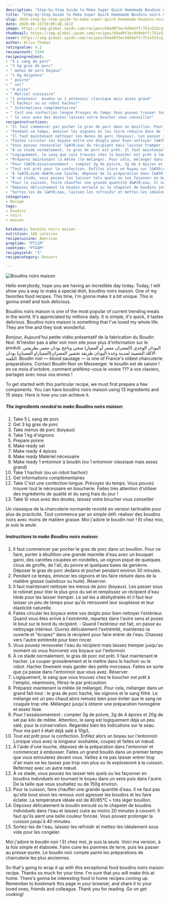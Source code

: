 ```yaml
---
description: "Step-by-Step Guide to Make Super Quick Homemade Boudins noirs maison"
title: "Step-by-Step Guide to Make Super Quick Homemade Boudins noirs maison"
slug: 2010-step-by-step-guide-to-make-super-quick-homemade-boudins-noirs-maison
date: 2020-08-15T19:09:48.167Z
image: https://img-global.cpcdn.com/recipes/69ad0f3ec9d9ebff/751x532cq70/boudins-noirs-maison-photo-principale-de-la-recette.jpg
thumbnail: https://img-global.cpcdn.com/recipes/69ad0f3ec9d9ebff/751x532cq70/boudins-noirs-maison-photo-principale-de-la-recette.jpg
cover: https://img-global.cpcdn.com/recipes/69ad0f3ec9d9ebff/751x532cq70/boudins-noirs-maison-photo-principale-de-la-recette.jpg
author: Allie Thomas
ratingvalue: 4.2
reviewcount: 2344
recipeingredient:
- "5 L sang de porc"
- "3 kg gras de porc"
- " menus de porc boyaux"
- "1 kg doignons"
- " poivre"
- " sel"
- "4 pices"
- " Matriel ncessaire"
- "1 entonnoir  boudin ou 1 entonnoir classique mais assez grand"
- "1 hachoir ou un robot hachoir"
- " Informations complmentaires"
- " Cest une confection longue Prvoyez du temps Vous pouvez trouver tout le ncessaire en boucherie Faites trs attention dutiliser des ingrdients de qualit et du sang frais du jour "
- " Si vous avez des doutes laissez votre boucher vous conseiller"
recipeinstructions:
- "Il faut commencer par pocher le gras de porc dans un bouillon. Pour ce faire, porter à ébullition une grande marmite d&#39;eau avec un bouquet garni, des carottes coupées en rondelles, un oignon piqué de quelques clous de girofle, de l&#39;ail, du poivre et quelques baies de genièvre. Déposer le gras de porc dedans et pocher pendant environ 30 minutes."
- "Pendant ce temps, émincer les oignons et les faire réduire dans de la matière grasse (saindoux ou huile). Réserver."
- "Il faut maintenant nettoyer les menus de porc (boyaux). Les passer sous le robinet pour ôter le plus gros du sel et remplissez un récipient d&#39;eau tiède pour les laisser tremper. Le sel les a déshydratés et il faut leur laisser un peu de temps pour qu&#39;ils retrouvent leur souplesse et leur élasticité naturelle."
- "Faites circuler les boyaux entre vos doigts pour bien nettoyer l&#39;extérieur. Quand vous êtes arrivé à l&#39;extrémité, repartez dans l&#39;autre sens et posez le bout sur le bord du récipient. Quand l&#39;extérieur est fait, on passe au nettoyage intérieur. Ouvrez délicatement l&#39;extrémité, maintenez-la ouverte et &#34;écopez&#34; dans le récipient pour faire entrer de l&#39;eau. Chassez vers l&#39;autre extrémité pour bien rincer."
- "Vous pouvez renouveler l&#39;eau du récipient mais laissez tremper jusqu&#39;au moment où vous froncerez vos boyaux sur l&#39;entonnoir."
- "À ce stade normalement, le gras de porc est prêt. Il faut maintenant le hacher. Le couper grossièrement et le mettre dans le hachoir ou le robot. Hacher finement mais garder des petits morceaux. Faites en sorte que ça passe dans l&#39;entonnoir que vous avez. Réserver."
- "Logiquement, le sang que vous trouvez chez le boucher est prêt à l&#39;emploi, néanmoins, filtrez-le par précaution."
- "Préparez maintenant la mêlée (le mélange). Pour cela, mélanger dans un grand fait-tout : le gras de porc haché, les oignons et le sang filtré. Le mélange est un peu chaud alors remuez bien pour éviter que le sang ne coagule trop vite. Mélangez jusqu&#39;à obtenir une préparation homogène et assez lisse."
- "Pour l&#39;assaisonnement : compter 3g de poivre, 2g de 4 épices et 20g de sel par kilo de mêlée. Attention, le sang est logiquement déjà un peu salé, pour la conservation. Regardez bien les indications sur le seau. Pour ma part il était déjà salé à 10g/L."
- "Tout est prêt pour la confection. Enfilez alors un boyau sur l&#39;entonnoir. Lorsque vous avez la longueur souhaitée, coupez et faites un nœud."
- "À l&#39;aide d&#39;une louche, déposez de la préparation dans l&#39;entonnoir et commencez à embosser. Faites un grand boudin dans un premier temps que vous enroulerez devant vous. Veillez à ne pas laisser entrer trop d&#39;air mais ne les tassez pas trop non plus ou ils exploseront à la cuisson. Refermez avec un autre nœud."
- "À ce stade, vous pouvez les laisser tels quels ou les façonner en boudins individuels en tournant le boyau dans un sens puis dans l&#39;autre. De la taille que vous souhaitez ou de 150g environ."
- "Pour la cuisson, faire chauffer une grande quantité d&#39;eau. Il ne faut pas qu&#39;elle bout sinon les remous vont agresser les boudins et les faire éclater. La température idéale est de 80/85°C = très léger bouillon."
- "Déposez délicatement le boudin enroulé ou le chapelet de boudins individuels dans l&#39;eau et laissez cuire au moins 20 minutes à couvert. Il faut qu&#39;ils aient une belle couleur foncée. Vous pouvez prolonger la cuisson jusqu&#39;à 40 minutes."
- "Sortez-les de l&#39;eau, laissez-les refroidir et mettez-les idéalement sous vide pour les congeler."
categories:
- Recipe
tags:
- boudins
- noirs
- maison

katakunci: boudins noirs maison 
nutrition: 160 calories
recipecuisine: American
preptime: "PT21M"
cooktime: "PT44M"
recipeyield: "3"
recipecategory: Dessert

---
```



![Boudins noirs maison](https://img-global.cpcdn.com/recipes/69ad0f3ec9d9ebff/751x532cq70/boudins-noirs-maison-photo-principale-de-la-recette.jpg)

Hello everybody, hope you are having an incredible day today. Today, I will show you a way to make a special dish, boudins noirs maison. One of my favorites food recipes. This time, I'm gonna make it a bit unique. This is gonna smell and look delicious.

Boudins noirs maison is one of the most popular of current trending meals in the world. It's appreciated by millions daily. It is simple, it's quick, it tastes delicious. Boudins noirs maison is something that I've loved my whole life. They are fine and they look wonderful.

Bonjour, Aujourd&#39;hui petite vidéo présentatif de la fabrication du Boudin Noir. N&#39;hésiter pas à aller voir mon site pour plus d&#39;information sur le produit. البودان الوجدي (المصران معمر أو الممبار) صحي وناجح بودان معمر بطريقتي الاكلة الشعبية لمدينة وجدة البودان طريقة تحضير المصران(الممباراو العصبان) بودان الكفتة. Boudin noir — blood sausage — is one of France&#39;s oldest charcuterie preparations. Contact Boudin Noir on Messenger. le boudin est de saison ! en ce mois d&#39;octobre, comment préférez-vous le vostre ??? à vos claviers, partagez avec nous vos envies !


To get started with this particular recipe, we must first prepare a few components. You can have boudins noirs maison using 13 ingredients and 15 steps. Here is how you can achieve it.

<!--inarticleads1-->

##### The ingredients needed to make Boudins noirs maison:

1. Take 5 L sang de porc
1. Get 3 kg gras de porc
1. Take  menus de porc (boyaux)
1. Take 1 kg d&#39;oignons
1. Prepare  poivre
1. Make ready  sel
1. Make ready 4 épices
1. Make ready  Matériel nécessaire
1. Make ready 1 entonnoir à boudin (ou 1 entonnoir classique mais assez grand)
1. Take 1 hachoir (ou un robot hachoir)
1. Get  Informations complémentaires
1. Take  C&#39;est une confection longue. Prévoyez du temps. Vous pouvez trouver tout le nécessaire en boucherie. Faites très attention d&#39;utiliser des ingrédients de qualité et du sang frais du jour !
1. Take  Si vous avez des doutes, laissez votre boucher vous conseiller


Un classique de la charcuterie normande revisité en version tartinable pour plus de practicité. Tout commence par un simple défi: réaliser des boudins noirs avec moins de matière grasse. Moi j&#39;adore le boudin noir ! Et chez moi, je suis la seule. 

<!--inarticleads2-->

##### Instructions to make Boudins noirs maison:

1. Il faut commencer par pocher le gras de porc dans un bouillon. Pour ce faire, porter à ébullition une grande marmite d&#39;eau avec un bouquet garni, des carottes coupées en rondelles, un oignon piqué de quelques clous de girofle, de l&#39;ail, du poivre et quelques baies de genièvre. Déposer le gras de porc dedans et pocher pendant environ 30 minutes.
1. Pendant ce temps, émincer les oignons et les faire réduire dans de la matière grasse (saindoux ou huile). Réserver.
1. Il faut maintenant nettoyer les menus de porc (boyaux). Les passer sous le robinet pour ôter le plus gros du sel et remplissez un récipient d&#39;eau tiède pour les laisser tremper. Le sel les a déshydratés et il faut leur laisser un peu de temps pour qu&#39;ils retrouvent leur souplesse et leur élasticité naturelle.
1. Faites circuler les boyaux entre vos doigts pour bien nettoyer l&#39;extérieur. Quand vous êtes arrivé à l&#39;extrémité, repartez dans l&#39;autre sens et posez le bout sur le bord du récipient. - Quand l&#39;extérieur est fait, on passe au nettoyage intérieur. Ouvrez délicatement l&#39;extrémité, maintenez-la ouverte et &#34;écopez&#34; dans le récipient pour faire entrer de l&#39;eau. Chassez vers l&#39;autre extrémité pour bien rincer.
1. Vous pouvez renouveler l&#39;eau du récipient mais laissez tremper jusqu&#39;au moment où vous froncerez vos boyaux sur l&#39;entonnoir.
1. À ce stade normalement, le gras de porc est prêt. Il faut maintenant le hacher. Le couper grossièrement et le mettre dans le hachoir ou le robot. Hacher finement mais garder des petits morceaux. Faites en sorte que ça passe dans l&#39;entonnoir que vous avez. Réserver.
1. Logiquement, le sang que vous trouvez chez le boucher est prêt à l&#39;emploi, néanmoins, filtrez-le par précaution.
1. Préparez maintenant la mêlée (le mélange). Pour cela, mélanger dans un grand fait-tout : le gras de porc haché, les oignons et le sang filtré. Le mélange est un peu chaud alors remuez bien pour éviter que le sang ne coagule trop vite. Mélangez jusqu&#39;à obtenir une préparation homogène et assez lisse.
1. Pour l&#39;assaisonnement : compter 3g de poivre, 2g de 4 épices et 20g de sel par kilo de mêlée. Attention, le sang est logiquement déjà un peu salé, pour la conservation. Regardez bien les indications sur le seau. Pour ma part il était déjà salé à 10g/L.
1. Tout est prêt pour la confection. Enfilez alors un boyau sur l&#39;entonnoir. Lorsque vous avez la longueur souhaitée, coupez et faites un nœud.
1. À l&#39;aide d&#39;une louche, déposez de la préparation dans l&#39;entonnoir et commencez à embosser. Faites un grand boudin dans un premier temps que vous enroulerez devant vous. Veillez à ne pas laisser entrer trop d&#39;air mais ne les tassez pas trop non plus ou ils exploseront à la cuisson. Refermez avec un autre nœud.
1. À ce stade, vous pouvez les laisser tels quels ou les façonner en boudins individuels en tournant le boyau dans un sens puis dans l&#39;autre. De la taille que vous souhaitez ou de 150g environ.
1. Pour la cuisson, faire chauffer une grande quantité d&#39;eau. Il ne faut pas qu&#39;elle bout sinon les remous vont agresser les boudins et les faire éclater. La température idéale est de 80/85°C = très léger bouillon.
1. Déposez délicatement le boudin enroulé ou le chapelet de boudins individuels dans l&#39;eau et laissez cuire au moins 20 minutes à couvert. Il faut qu&#39;ils aient une belle couleur foncée. Vous pouvez prolonger la cuisson jusqu&#39;à 40 minutes.
1. Sortez-les de l&#39;eau, laissez-les refroidir et mettez-les idéalement sous vide pour les congeler.


Moi j&#39;adore le boudin noir ! Et chez moi, je suis la seule. Voici ma version, à la fois simple et élaborée. Faire cuire les pommes de terre, puis les passer au presse-purée. Le boudin noir compte parmi les préparations de charcuterie les plus anciennes. 

So that's going to wrap it up with this exceptional food boudins noirs maison recipe. Thanks so much for your time. I'm sure that you will make this at home. There's gonna be interesting food in home recipes coming up. Remember to bookmark this page in your browser, and share it to your loved ones, friends and colleague. Thank you for reading. Go on get cooking!
